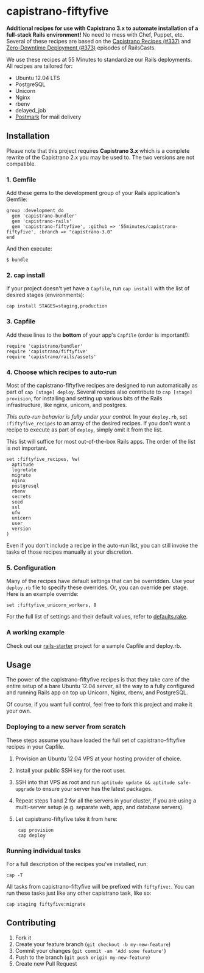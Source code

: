 # capistrano-fiftyfive

**Additional recipes for use with Capistrano 3.x to automate installation of a
full-stack Rails environment!** No need to mess with Chef, Puppet, etc.
Several of these recipes are based on the
[Capistrano Recipes (#337)][cast337] and
[Zero-Downtime Deployment (#373)][cast373] episodes of RailsCasts.

We use these recipes at 55 Minutes to standardize our Rails deployments.
All recipes are tailored for:

* Ubuntu 12.04 LTS
* PostgreSQL
* Unicorn
* Nginx
* rbenv
* delayed_job
* [Postmark][] for mail delivery


## Installation

Please note that this project requires **Capistrano 3.x** which is a complete
rewrite of the Capistrano 2.x you may be used to. The two versions are not
compatible.

### 1. Gemfile

Add these gems to the development group of your Rails application's Gemfile:

    group :development do
      gem 'capistrano-bundler'
      gem 'capistrano-rails'
      gem 'capistrano-fiftyfive', :github => '55minutes/capistrano-fiftyfive', :branch => "capistrano-3.0"
    end

And then execute:

    $ bundle


### 2. cap install

If your project doesn't yet have a `Capfile`, run `cap install` with the list
of desired stages (environments):

    cap install STAGES=staging,production


### 3. Capfile

Add these lines to the **bottom** of your app's `Capfile`
(order is important!):

    require 'capistrano/bundler'
    require 'capistrano/fiftyfive'
    require 'capistrano/rails/assets'


### 4. Choose which recipes to auto-run

Most of the capistrano-fiftyfive recipes are designed to run automatically as
part of `cap [stage] deploy`. Several recipes also contribute to
`cap [stage] provision`, for installing and setting up various bits of the
Rails infrastructure, like nginx, unicorn, and postgres.

*This auto-run behavior is fully under your control.*  In your `deploy.rb`,
set `:fiftyfive_recipes` to an array of the desired recipes.
If you don't want a recipe to execute as part of `deploy`, simply omit it from
the list.

This list will suffice for most out-of-the-box Rails apps. The order of the
list is not important.

    set :fiftyfive_recipes, %w(
      aptitude
      logrotate
      migrate
      nginx
      postgresql
      rbenv
      secrets
      seed
      ssl
      ufw
      unicorn
      user
      version
    )

Even if you don't include a recipe in the auto-run list, you can still invoke
the tasks of those recipes manually at your discretion.


### 5. Configuration

Many of the recipes have default settings that can be overridden. Use your
`deploy.rb` file to specify these overrides. Or, you can override per stage.
Here is an example override:

    set :fiftyfive_unicorn_workers, 8

For the full list of settings and their default values, refer to
[defaults.rake][].


### A working example

Check out our [rails-starter][] project for a sample Capfile and deploy.rb.

## Usage

The power of the capistrano-fiftyfive recipes is that they take care of the
entire setup of a bare Ubuntu 12.04 server, all the way to a fully configured
and running Rails app on top up Unicorn, Nginx, rbenv, and PostgreSQL.

Of course, if you want full control, feel free to fork this project and make
it your own.

### Deploying to a new server from scratch

These steps assume you have loaded the full set of capistrano-fiftyfive
recipes in your Capfile.

1. Provision an Ubuntu 12.04 VPS at your hosting provider of choice.
2. Install your public SSH key for the root user.
3. SSH into that VPS as root and run `aptitude update && aptitude safe-upgrade`
   to ensure your server has the latest packages.
4. Repeat steps 1 and 2 for all the servers in your cluster, if you are using
   a multi-server setup (e.g. separate web, app, and database servers).
5. Let capistrano-fiftyfive take it from here:

        cap provision
        cap deploy

### Running individual tasks

For a full description of the recipes you've installed, run:

    cap -T

All tasks from capistrano-fiftyfive will be prefixed with `fiftyfive:`. You
can run these tasks just like any other capistrano task, like so:

    cap staging fiftyfive:migrate


## Contributing

1. Fork it
2. Create your feature branch (`git checkout -b my-new-feature`)
3. Commit your changes (`git commit -am 'Add some feature'`)
4. Push to the branch (`git push origin my-new-feature`)
5. Create new Pull Request


[Postmark]:https://postmarkapp.com
[cast337]:http://railscasts.com/episodes/337-capistrano-recipes
[cast373]:http://railscasts.com/episodes/373-zero-downtime-deployment
[defaults.rake]:lib/capistrano/tasks/defaults.rake
[rails-starter]:https://github.com/55minutes/rails-starter/tree/master/config
